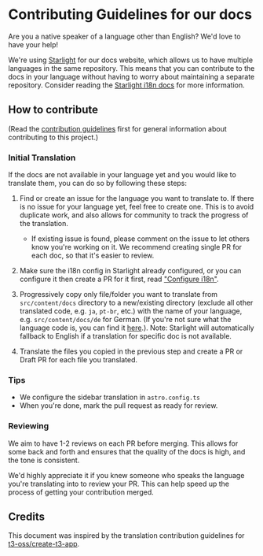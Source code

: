 # Contributing Guidelines for our docs

Are you a native speaker of a language other than English? We'd love to have your help!

We're using [Starlight](https://starlight.astro.build/) for our docs website, which allows us to have multiple languages in the same repository. This means that you can contribute to the docs in your language without having to worry about maintaining a separate repository. Consider reading the [Starlight i18n docs](https://starlight.astro.build/guides/i18n/) for more information.

## How to contribute

(Read the [contribution guidelines](https://github.com/biomejs/biome/blob/main/CONTRIBUTING.md) first for general information about contributing to this project.)

### Initial Translation

If the docs are not available in your language yet and you would like to translate them, you can do so by following these steps:

1. Find or create an issue for the language you want to translate to. If there is no issue for your language yet, feel free to create one. This is to avoid duplicate work, and also allows for community to track the progress of the translation.
   - If existing issue is found, please comment on the issue to let others know you're working on it. We recommend creating single PR for each doc, so that it's easier to review.

2. Make sure the i18n config in Starlight already configured, or you can configure it then create a PR for it first, read ["Configure i18n"](https://starlight.astro.build/guides/i18n/#configure-i18n).

3. Progressively copy only file/folder you want to translate from `src/content/docs` directory to a new/existing directory (exclude all other translated code, e.g. `ja`, `pt-br`, etc.) with the name of your language, e.g. `src/content/docs/de` for German. (If you're not sure what the language code is, you can find it [here](https://en.wikipedia.org/wiki/List_of_ISO_639-1_codes).). Note: Starlight will automatically fallback to English if a translation for specific doc is not available.

4. Translate the files you copied in the previous step and create a PR or Draft PR for each file you translated.

### Tips

- We configure the sidebar translation in `astro.config.ts`
- When you're done, mark the pull request as ready for review.

### Reviewing

We aim to have 1-2 reviews on each PR before merging. This allows for some back and forth and ensures that the quality of the docs is high, and the tone is consistent.

We'd highly appreciate it if you knew someone who speaks the language you're translating into to review your PR. This can help speed up the process of getting your contribution merged.

## Credits

This document was inspired by the translation contribution guidelines for [t3-oss/create-t3-app](https://github.com/t3-oss/create-t3-app/blob/main/www/TRANSLATIONS.md).
